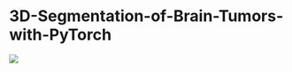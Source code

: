 # 3D-Segmentation-of-Brain-Tumors-with-PyTorch

<img src="/images/application_video_1.gif" width="%50" height="%50"/>






